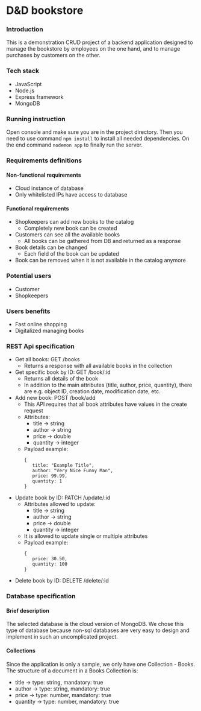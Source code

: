 # D&D bookstore

### Introduction
This is a demonstration CRUD project of a backend application designed to manage the bookstore by employees on the one hand, and to manage purchases by customers on the other.

### Tech stack
- JavaScript
- Node.js
- Express framework
- MongoDB

### Running instruction
Open console and make sure you are in the project directory. Then you need to use command ```npm install``` to install all needed dependencies. On the end command ```nodemon app``` to finally run the server.

### Requirements definitions
#### Non-functional requirements
- Cloud instance of database
- Only whitelisted IPs have access to database

#### Functional requirements
- Shopkeepers can add new books to the catalog 
  - Completely new book can be created
- Customers can see all the available books 
  - All books can be gathered from DB and returned as a response
- Book details can be changed
  - Each field of the book can be updated
- Book can be removed when it is not available in the catalog anymore

### Potential users
- Customer
- Shopkeepers

### Users benefits
- Fast online shopping 
- Digitalized managing books

### REST Api specification
- Get all books: GET /books
  - Returns a response with all available books in the collection
- Get specific book by ID: GET /book/:id
  - Returns all details of the book
  - In addition to the main attributes (title, author, price, quantity), there are e.g. object ID, creation date, modification date, etc.
- Add new book: POST /book/add 
  - This API requires that all book attributes have values in the create request
  - Attributes:
    - title -> string
    - author -> string
    - price -> double
    - quantity -> integer
  - Payload example:
    ```
    {
       title: "Example Title",
       author: "Very Nice Funny Man",
       price: 99.99,
       quantity: 1
    }
    ```
- Update book by ID: PATCH /update/:id
  - Attributes allowed to update:
    -  title -> string
    - author -> string
    - price -> double
    - quantity -> integer
  - It is allowed to update single or multiple attributes
  - Payload example:
    ```
    {
       price: 30.50,
       quantity: 100
    }
    ```
- Delete book by ID: DELETE /delete/:id

### Database specification
#### Brief description
The selected database is the cloud version of MongoDB.
We chose this type of database because non-sql databases are
very easy to design and implement in such an uncomplicated project.

#### Collections
Since the application is only a sample, we only have one Collection - Books.
The structure of a document in a Books Collection is:
- title -> type: string, mandatory: true
- author -> type: string, mandatory: true
- price -> type: number, mandatory: true
- quantity -> type: number, mandatory: true





